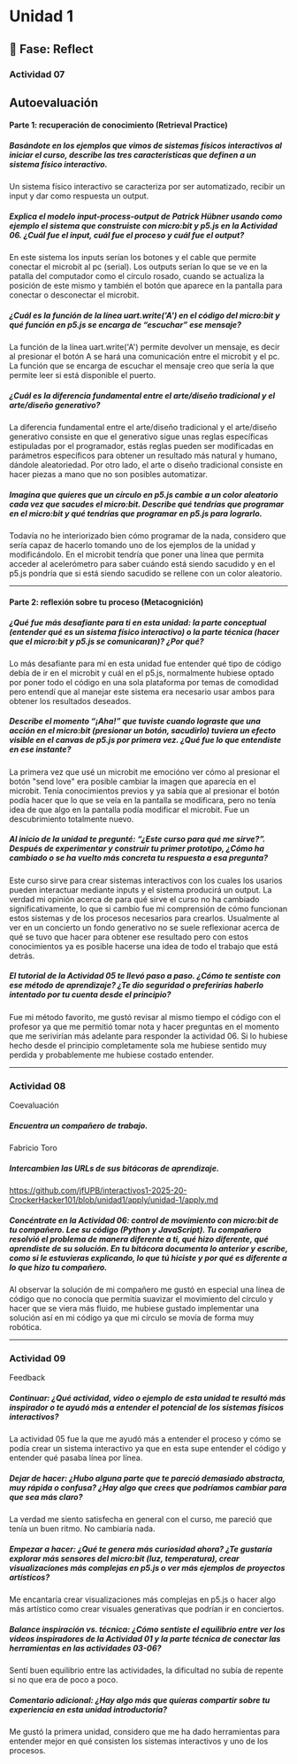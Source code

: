 # Unidad 1

## 🤔 Fase: Reflect

### Actividad 07
Autoevaluación
---
#### Parte 1: recuperación de conocimiento (Retrieval Practice)

##### Basándote en los ejemplos que vimos de sistemas físicos interactivos al iniciar el curso, describe las tres características que definen a un sistema físico interactivo.
Un sistema físico interactivo se caracteriza por ser automatizado, recibir un input y dar como respuesta un output.

##### Explica el modelo input-process-output de Patrick Hübner usando como ejemplo el sistema que construiste con micro:bit y p5.js en la Actividad 06. ¿Cuál fue el input, cuál fue el proceso y cuál fue el output?
En este sistema los inputs serían los botones y el cable que permite conectar el microbit al pc (serial). Los outputs serían lo que se ve en la patalla del computador como el círculo rosado, cuando se actualiza la posición de este mismo y también el botón que aparece en la pantalla para conectar o desconectar el microbit.

##### ¿Cuál es la función de la línea uart.write('A') en el código del micro:bit y qué función en p5.js se encarga de “escuchar” ese mensaje?
La función de la línea uart.write('A') permite devolver un mensaje, es decir al presionar el botón A se hará una comunicación entre el microbit y el pc. La función que se encarga de escuchar el mensaje creo que sería la que permite leer si está disponible el puerto.

##### ¿Cuál es la diferencia fundamental entre el arte/diseño tradicional y el arte/diseño generativo?
La diferencia fundamental entre el arte/diseño tradicional y el arte/diseño generativo consiste en que el generativo sigue unas reglas específicas estipuladas por el programador, estás reglas pueden ser modificadas en parámetros específicos para obtener un resultado más natural y humano, dándole aleatoriedad. Por otro lado, el arte o diseño tradicional consiste en hacer piezas a mano que no son posibles automatizar.

##### Imagina que quieres que un círculo en p5.js cambie a un color aleatorio cada vez que sacudes el micro:bit. Describe qué tendrías que programar en el micro:bit y qué tendrías que programar en p5.js para lograrlo.
Todavía no he interiorizado bien cómo programar de la nada, considero que sería capaz de hacerlo tomando uno de los ejemplos de la unidad y modificándolo. En el microbit tendría que poner una línea que permita acceder al acelerómetro para saber cuándo está siendo sacudido y en el p5.js pondría que si está siendo sacudido se rellene con un color aleatorio.

---
#### Parte 2: reflexión sobre tu proceso (Metacognición)

##### ¿Qué fue más desafiante para ti en esta unidad: la parte conceptual (entender qué es un sistema físico interactivo) o la parte técnica (hacer que el micro:bit y p5.js se comunicaran)? ¿Por qué?
Lo más desafiante para mí en esta unidad fue entender qué tipo de código debía de ir en el microbit y cuál en el p5.js, normalmente hubiese optado por poner todo el código en una sola plataforma por temas de comodidad pero entendí que al manejar este sistema era necesario usar ambos para obtener los resultados deseados.

##### Describe el momento “¡Aha!” que tuviste cuando lograste que una acción en el micro:bit (presionar un botón, sacudirlo) tuviera un efecto visible en el canvas de p5.js por primera vez. ¿Qué fue lo que entendiste en ese instante?
La primera vez que usé un microbit me emocióno ver cómo al presionar el botón "send love" era posible cambiar la imagen que aparecía en el microbit. Tenía conocimientos previos y ya sabía que al presionar el botón podía hacer que lo que se veía en la pantalla se modificara, pero no tenía idea de que algo en la pantalla podía modificar el microbit. Fue un descubrimiento totalmente nuevo.

##### Al inicio de la unidad te pregunté: “¿Este curso para qué me sirve?”. Después de experimentar y construir tu primer prototipo, ¿Cómo ha cambiado o se ha vuelto más concreta tu respuesta a esa pregunta?
Este curso sirve para crear sistemas interactivos con los cuales los usarios pueden interactuar mediante inputs y el sistema producirá un output. La verdad mi opinión acerca de para qué sirve el curso no ha cambiado significativamente, lo que si cambio fue mi comprensión de cómo funcionan estos sistemas y de los procesos necesarios para crearlos. Usualmente al ver en un concierto un fondo generativo no se suele reflexionar acerca de qué se tuvo que hacer para obtener ese resultado pero con estos conocimientos ya es posible hacerse una idea de todo el trabajo que está detrás.

##### El tutorial de la Actividad 05 te llevó paso a paso. ¿Cómo te sentiste con ese método de aprendizaje? ¿Te dio seguridad o preferirías haberlo intentado por tu cuenta desde el principio?
Fue mi método favorito, me gustó revisar al mismo tiempo el código con el profesor ya que me permitió tomar nota y hacer preguntas en el momento que me serivirían más adelante para responder la actividad 06. Si lo hubiese hecho desde el principio completamente sola me hubiese sentido muy perdida y probablemente me hubiese costado entender.

---
### Actividad 08
Coevaluación

##### Encuentra un compañero de trabajo.
Fabricio Toro

##### Intercambien las URLs de sus bitácoras de aprendizaje.
https://github.com/jfUPB/interactivos1-2025-20-CrockerHacker101/blob/unidad1/apply/unidad-1/apply.md

##### Concéntrate en la Actividad 06: control de movimiento con micro:bit de tu compañero. Lee su código (Python y JavaScript). Tu compañero resolvió el problema de manera diferente a ti, qué hizo diferente, qué aprendiste de su solución. En tu bitácora documenta lo anterior y escribe, como si le estuvieras explicando, lo que tú hiciste y por qué es diferente a lo que hizo tu compañero.

Al observar la solución de mi compañero me gustó en especial una línea de código que no conocía que permitía suavizar el movimiento del círculo y hacer que se viera más fluido, me hubiese gustado implementar una solución así en mi código ya que mi círculo se movía de forma muy robótica.

---
### Actividad 09
Feedback

##### Continuar: ¿Qué actividad, video o ejemplo de esta unidad te resultó más inspirador o te ayudó más a entender el potencial de los sistemas físicos interactivos?
La actividad 05 fue la que me ayudó más a entender el proceso y cómo se podía crear un sistema interactivo ya que en esta supe entender el código y entender qué pasaba línea por línea.

##### Dejar de hacer: ¿Hubo alguna parte que te pareció demasiado abstracta, muy rápida o confusa? ¿Hay algo que crees que podríamos cambiar para que sea más claro?
La verdad me siento satisfecha en general con el curso, me pareció que tenía un buen ritmo. No cambiaría nada.

##### Empezar a hacer: ¿Qué te genera más curiosidad ahora? ¿Te gustaría explorar más sensores del micro:bit (luz, temperatura), crear visualizaciones más complejas en p5.js o ver más ejemplos de proyectos artísticos?
Me encantaría crear visualizaciones más complejas en p5.js o hacer algo más artístico como crear visuales generativas que podrían ir en conciertos.

##### Balance inspiración vs. técnica: ¿Cómo sentiste el equilibrio entre ver los videos inspiradores de la Actividad 01 y la parte técnica de conectar las herramientas en las actividades 03-06?
Sentí buen equilibrio entre las actividades, la dificultad no subía de repente si no que era de poco a poco.

##### Comentario adicional: ¿Hay algo más que quieras compartir sobre tu experiencia en esta unidad introductoria?
Me gustó la primera unidad, considero que me ha dado herramientas para entender mejor en qué consisten los sistemas interactivos y uno de los procesos.

